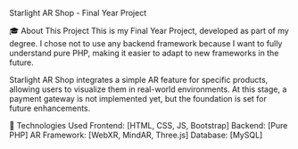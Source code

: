Starlight AR Shop - Final Year Project

🎓 About This Project
This is my Final Year Project, developed as part of my degree. I chose not to use any backend framework because I want to fully understand pure PHP, making it easier to adapt to new frameworks in the future.

Starlight AR Shop integrates a simple AR feature for specific products, allowing users to visualize them in real-world environments. At this stage, a payment gateway is not implemented yet, but the foundation is set for future enhancements.

🔧 Technologies Used
Frontend: [HTML, CSS, JS, Bootstrap]
Backend: [Pure PHP]
AR Framework: [WebXR, MindAR, Three.js]
Database: [MySQL]
